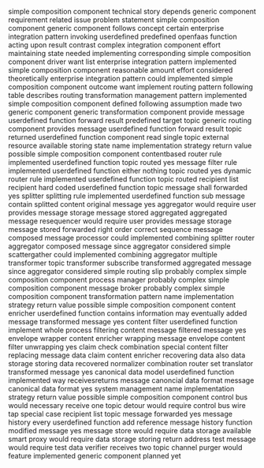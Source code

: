 simple composition component technical story depends generic component requirement related issue problem statement simple composition component generic component follows concept certain enterprise integration pattern invoking userdefined predefined openfaas function acting upon result contrast complex integration component effort maintaining state needed implementing corresponding simple composition component driver want list enterprise integration pattern implemented simple composition component reasonable amount effort considered theoretically enterprise integration pattern could implemented simple composition component outcome want implement routing pattern following table describes routing transformation management pattern implemented simple composition component defined following assumption made two generic component generic transformation component provide message userdefined function forward result predefined target topic generic routing component provides message userdefined function forward result topic returned userdefined function component read single topic external resource available storing state name implementation strategy return value possible simple composition component contentbased router rule implemented userdefined function topic routed yes message filter rule implemented userdefined function either nothing topic routed yes dynamic router rule implemented userdefined function topic routed recipient list recipient hard coded userdefined function topic message shall forwarded yes splitter splitting rule implemented userdefined function sub message contain splitted content original message yes aggregator would require user provides message storage message stored aggregated aggregated message resequencer would require user provides message storage message stored forwarded right order correct sequence message composed message processor could implemented combining splitter router aggregator composed message since aggregator considered simple scattergather could implemented combining aggregator multiple transformer topic transformer subscribe transformed aggregated message since aggregator considered simple routing slip probably complex simple composition component process manager probably complex simple composition component message broker probably complex simple composition component transformation pattern name implementation strategy return value possible simple composition component content enricher userdefined function contains information may eventually added message transformed message yes content filter userdefined function implement whole process filtering content message filtered message yes envelope wrapper content enricher wrapping message envelope content filter unwrapping yes claim check combination special content filter replacing message data claim content enricher recovering data also data storage storing data recovered normalizer combination router set translator transformed message yes canonical data model userdefined function implemented way receivesreturns message canoncial data format message canonical data format yes system management name implementation strategy return value possible simple composition component control bus would necessary receive one topic detour would require control bus wire tap special case recipient list topic message forwarded yes message history every userdefined function add reference message history function modified message yes message store would require data storage available smart proxy would require data storage storing return address test message would require test data verifier receives two topic channel purger would feature implemented generic component planned yet